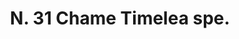 ---
title: "N. 31 Chame Timelea spe."
permalink: "/edition/plant031/"
plant-name: "N. 31."
plant-number: "031"
plant-xml: "/assets/xml/plant031.xml"
plant-img1: "/assets/img/plant031_verso.jpg"
plant-img2: "/assets/img/plant031.jpg"
plant-title: "N. 31 Chame Timelea spe."
plant-wfo-link: "http://www.worldfloraonline.org/taxon/wfo-0000637544"
plant-kew-link: "https://powo.science.kew.org/taxon/urn:lsid:ipni.org:names:831193-1"
plant-taxon-content: "Daphne Cneorum L."
layout: single-xml
---